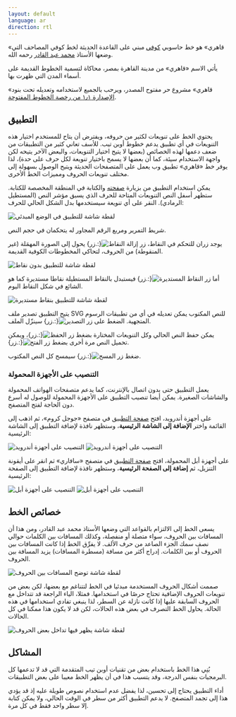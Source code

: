 ```yaml
---
layout: default
language: ar
direction: rtl
---
```


«قاهري» هو خط حاسوبي [كوفي] مبني على القاعدة الحديثة لخط كوفي المصاحف التي وضعها الأستاذ [محمد عبد القادر] رحمه الله.

يأتي الاسم «قاهري» من مدينة القاهرة بمصر، محاكاة لتسمية الخطوط القديمة على أسماء المدن التي ظهرت بها.

«قاهري» مشروع حر مفتوح المصدر، ويرحب بالجميع لاستخدامه وتعديله تحت بنود [الإصدارة ١٫١ من رخصة الخطوط المفتوحة][5].

## التطبيق
يحتوي الخط على تنويعات لكثير من حروفه، ويفترض أن يتاح للمستخدم اختيار هذه التنويعات في أي تطبيق يدعم خطوط أوبن تيب. للأسف تعاني كثير من التطبيقات من ضعف دعمها لهذه الخصائص (بعضها لا يتيح اختيار التنويعات، والبعض الآخر يتيحه لكن واجهة الاستخدام سيئة، كما أن بعضها لا يسمح باختيار تنويعة لكل حرف على حدة)، لذا يوفر خط «قاهري» تطبيق وب يعمل على المتصفحات الحديثة ويتيح الوصول بسهولة إلى مختلف تنويعات الحروف ومميزات الخط الأخرى.

يمكن استخدام التطبيق من بزيارة [صفحته][4] والكتابة في المنطقة المخصصة للكتابة. ستظهر أسفل النص التنويعات المتاحة للحرف الذي يسبق مؤشر النص (المستطيل الرمادي). النقر على أي تنويعة سيستخدمها بدل الشكل الحالي للحرف:

![لقطة شاشة للتطبيق في الوضع المبدئي](assets/images/screenshot.png)

شريط التمرير ومربع الرقم المجاور له يتحكمان في حجم النص.

يوجد زران للتحكم في النقاط، زر ![إزالة النقاط](app/assets/images/remove-dots.svg){:.زر} يحول إلى الصورة المهمَلة (غير المنقوطة) من الحروف، لتحاكي المخطوطات الكوفية القديمة.

![لقطة شاشة للتطبيق بدون نقاط](assets/images/screenshot-dotless.png)

أما زر ![النقاط المستديرة](app/assets/images/round-dots.svg){:.زر} فيستبدل بالنقاط
المستطيلة نقاطا مستديرة كما هو الشائع في شكل النقاط اليوم.

![لقطة شاشة للتطبيق بنقاط مستديرة](assets/images/screenshot-rounded-dots.png)

يتيح التطبيق تصدير ملف SVG للنص المكتوب يمكن تعديله في أي من تطبيقات الرسوم المتجهية. الضغط على زر ![التصدير](app/assets/images/export.svg){:.زر} سينزّل الملف.

يمكن حفظ النص الحالي وكل التنويعات المختارة بضغط زر ![الحفظ](app/assets/images/save.svg){:.زر}، ويمكن تحميل النص مرة أخرى بضغط زر ![الفتح](app/assets/images/open.svg){:.زر}.

ضغط زر ![المسح](app/assets/images/clear.svg){:.زر} سيمسح كل النص المكتوب.

### التنصيب على الأجهزة المحمولة
يعمل التطبيق حتى بدون اتصال بالإنترنت، كما يدعم متصفحات الهواتف المحمولة والشاشات الصغيرة. يمكن أيضا تنصيب التطبيق على الأجهزة المحمولة للوصول له أسرع دون الحاجة لفتح المتصفح.

على أجهزة أندرويد، افتح [صفحة التطبيق][4] في متصفح «جوجل كروم»، ثم اذهب إلى القائمة واختر **الإضافة إلى الشاشة الرئيسية**، وستظهر نافذة لإضافة التطبيق إلى الشاشة الرئيسية:

![التنصيب على أجهزة أندرويد](./assets/images/install-android-1-ar.png#install)
![التنصيب على أجهزة أندرويد](./assets/images/install-android-2-ar.png#install)

على أجهزة أبل المحمولة، افتح [صفحة التطبيق][4] في متصفح «سافاري» ثم انقر على أيقونة التنزيل، ثم **إضافة إلى الصفحة الرئيسية**، وستظهر نافذة لإضافة التطبيق إلى الصفحة الرئيسية:

![التنصيب على أجهزة أبل](./assets/images/install-ios-1-ar.png#install)
![التنصيب على أجهزة أبل](./assets/images/install-ios-2-ar.png#install)

## خصائص الخط
يسعى الخط إلى الالتزام بالقواعد التي وضعها الأستاذ محمد عبد القادر، ومن هذا أن المسافات بين الحروف، سواء متصلة أو منفصلة، وكذلك المسافات بين الكلمات حوالي نصف سمك الجزء الصاعد من حرف الألف. لا يفرِّق الخط إذا كانت المسافات بين الحروف أو بين الكلمات. إدراج أكثر من مسافة (مسطرة المسافات) يزيد المسافة بين الحروف.

![لقطة شاشة توضح المسافات بين الحروف](assets/images/screenshot-spacing.png)

صممت أشكال الحروف المستخدمة مبدئيا في الخط لتتناغم مع بعضها، لكن بعض من تنويعات الحروف الإضافية تحتاج حرصًا في استخدامها. فمثلا، الياء الراجعة قد تتداخل مع الحروف السابقة عليها إذا كانت نازلة عن السطر، لذا ينبغي تفادي استخدامها في هذه الحالة. يحاول الخط التصرف في بعض هذه الحالات، لكن قد لا يكون هذا ممكنا في كل الحالات.

![لقطة شاشة يظهر فيها تداخل بعض الحروف](assets/images/screenshot-clash.png)

## المشاكل
بُنِي هذا الخط باستخدام بعض من تقنيات أوبن تيب المتقدمة التي قد لا تدعمها كل البرمجيات بنفس الدرجة، وقد يتسبب هذا في أن يظهر الخط معيبا على بعض التطبيقات.

أداء التطبيق يحتاج إلى تحسين، لذا يفضل عدم استخدام نصوص طويلة عليه إذ قد يؤدي هذا إلى تجمد المتصفح. لا يدعم التطبيق أكثر من سطر في الوقت الحالي، ولا يمكن كتابة إلا سطر واحد فقط في كل مرة.

[كوفي]: https://ar.wikipedia.org/wiki/خط_كوفي
[محمد عبد القادر]: https://ar.wikipedia.org/wiki/محمد_عبد_القادر_عبد_الله_(خطاط)
[3]: https://github.com/aliftype/qahiri/releases/latest
[4]: https://aliftype.com/qahiri/app/
[5]: https://github.com/aliftype/qahiri/blob/main/OFL.txt
